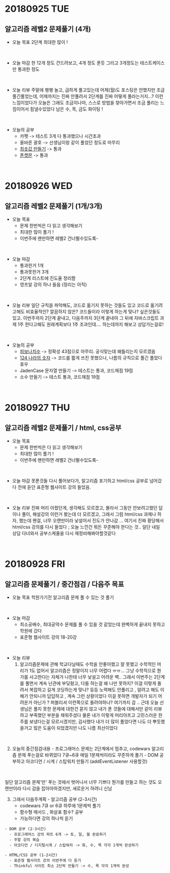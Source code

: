 # 20180925 TUE

## 알고리즘 레벨2 문제풀기 (4개)

- 오늘 목표
2단계 최대한 많이 !
<br />

- 오늘 마감
한 12개 정도 건드려보고, 4개 정도 푼듯 
그리고 3개정도는 테스트케이스만 통과한 정도 
<br />

- 오늘 리뷰
주말에 팽팽 놀고, 급하게 풀고있는데 어제(월)도 포스팅은 안했지만 조금 풀긴풀었는데, 어제까지는 진짜 안풀려서 2단계를 진짜 어떻게 풀라는거지...? 이런 느낌이었다가 
오늘은 그래도 조금이나마, 스스로 방법을 찾아가면서 조금 풀리는 느낌이어서 힘낼수있었다
남은 수, 목, 금도 화이팅 !
<br />

- 오늘의 공부
  - 카펫 -> 테스트 3개 다 통과했으나 시간초과
  - 올바른 괄호 -> 선생님이랑 같이 풀었던 정도로 마무리
  - [최솟값 만들기](http://choinashil.blog.me/221365282316) -> 통과
  - [폰켓몬](http://choinashil.blog.me/221365294376) -> 통과 
<br />



# 20180926 WED

## 알고리즘 레벨2 문제풀기 (1개/3개)

- 오늘 목표
  - 문제 한번씩은 다 읽고 생각해보기 
  - 최대한 많이 풀기 ! 
  - 이번주에 왠만하면 레벨2 건너뛸수있도록-
<br />

- 오늘 마감
  - 통과한거 1개 
  - 통과못한거 3개 
  - 2단계 리스트에 진도율 정리함 
  - 영프알 강의 하나 들음 (정리는 아직) 
<br />

- 오늘 리뷰
일단 규칙을 파악해도, 코드로 옮기지 못하는 것들도 있고 코드로 옮기려고해도 비효율적인? 깔끔하지 않은? 코드들이라 이렇게 하는게 맞나? 싶은것들도 있고. 
이번주까지 2단계 끝내고, 다음주까지 3단계 끝내야 그 뒤에 자바스크립트 과제 1주 한다고해도 원래계획보다 1주 초과인데....
하는데까지 해보고 상담가는걸로!
<br />

- 오늘의 공부
  - [피보나치수](http://blog.naver.com/choinashil/221365631923) -> 정확성 43점으로 마무리. 공식맞는데 왜틀리는지 모르겠음
  - [124 나라의 숫자](http://choinashil.blog.me/221365853272) -> 코드를 짧게 쓰진 못했으나, 나름의 규칙으로 풀긴 풀었다 휴우 
  - JadenCase 문자열 만들기 -> 테스트는 통과, 코드채점 19점 
  - 소수 만들기 -> 테스트 통과, 코드채점 19점 
<br />



# 20180927 THU 
## 알고리즘 레벨2 문제풀기 / html, css공부

- 오늘 목표
  - 문제 한번씩은 다 읽고 생각해보기 
  - 최대한 많이 풀기 ! 
  - 이번주에 왠만하면 레벨2 건너뛸수있도록-
<br />

- 오늘 마감
못푼것들 다시 풀어보다가, 알고리즘 포기하고 html/css 공부로 넘어갔다
전에 듣던 표준형 웹사이트 강의 들었음. 
<br />

- 오늘 리뷰
진짜 머리 아팠던게, 생각해도 모르겠고, 몰라서 그동안 안보려고했던 답이나 풀이, 해설강의 이런거 봤는데 더 모르겠고,
그래서 그럼 html/css 과제나 하자, 했는데 왠걸, 너무 오랜만이라 낯설어서 진도가 안나감 ... 
여기서 진짜 황당해서 html/css 강의를 다시 들었다 ;
오늘 느낀건 뭐든 꾸준해야 한다는 것..
일단 내일 상담 다녀와서 공부스케줄을 다시 재정비해봐야할것같다
<br />



# 20180928 FRI

## 알고리즘 문제풀기 / 중간점검 / 다음주 목표

- 오늘 목표
  학원가기전 알고리즘 문제 풀 수 있는 것 풀기 
<br />

- 오늘 마감
  - 최소공배수, 최대공약수 문제를 풀 수 있을 것 같았는데 완벽하게 끝내지 못하고 학원에 갔다 
  - 표준형 웹사이트 강의 18-20강 
<br />

- 오늘 리뷰
  1. 알고리즘문제에 관해 
학교다닐때도 수학을 안좋아했고 잘 못했고 수학적인 머리가 1도 없어서 알고리즘은 정말이지 너무 어렵다 ㅠㅠ...
그냥 수학적으로 뭔가를 사고한다는 자체가 나한테 너무 낯설고 어려운 벽..
그래서 이번주는 2단계를 풀면서 계속 난관에 부딪혔고, 다들 하는걸 왜 나만 못하지? 이걸 이렇게 돌려서 복잡하고 길게 코딩하는게 맞나? 등등 노력해도 안풀리고 , 알려고 해도 이해가 안되니까 답답하고 , 계속 그런 상황이었다 
이걸 못하면 개발자가 되기 어려운거 아닌가 ? 퍼블리셔 이런쪽으로 돌려야하나? 여기까지 감 ..
근데 오늘 선생님은 풀지 못한 문제에 대한건 묻지 않고 내가 푼 것들에 대해서만 같이 리뷰하고 부족했던 부분을 채워주셨다 
물론 내가 이렇게 머리아프고 고민스러운 한 주를 보냈다는걸 모르시겠지만, 감사했다 
내가 더 많이 풀었다면 나도 더 뿌듯했을거고 많은 도움이 되었겠지만 나도 나름 최선이었다 
<br />

  2. 오늘의 중간점검내용 
    - 프로그래머스 문제는 2단계에서 멈추고, codewars 알고리즘 문제 푸는걸로 바뀌었다
7큐~6큐 매일 1문제씩이라도 꾸준하게 풀기 
    - DOM 공부하고 아코디언 / 시계 / 스탑워치 만들기 (addEventListener 사용할것)
  <br />

  일단 알고리즘 문제'만' 푸는 것에서 벗어나서 너무 기쁘다 
  뭔가를 만들고 하는 것도 오랜만이라 다시 감을 잡아야하겠지만, 새로운거 하려니 신남 
<br />

  3. 그래서 다음주계획
    - 알고리즘 공부 (2-3시간)
      - codewars 7큐 or 6큐 하루에 1문제씩 풀기 
      - 함수형 메서드 , 화살표 함수? 공부 
      - 가능하다면 강의 하나씩 듣기

    - DOM 공부 (2-3시간)
      - 프로그래머스 강의 파트 6개 -> 토, 일, 월 완료하기 
      - 주말 강의 복습
      - 아코디언 / 디지털시계 / 스탑워치 -> 화, 수, 목 각각 1개씩 완성하기 

    - HTML/CSS 공부 (1-2시간) 
      - 표준형 웹사이트 강의 이번주에 다 듣기 
      - Thinkful 사이트 최소 2단락 만들기 -> 수, 목 각각 1개씩 완성 
